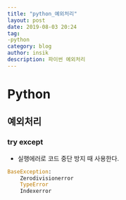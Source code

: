 ```yaml
---
title: "python_예외처리"
layout: post
date: 2019-08-03 20:24
tag:
-python
category: blog
author: insik
description: 파이썬 예외처리
---
```


# Python

## 예외처리

### try except

- 실행에러로 코드 중단 방지 때 사용한다.





```python
BaseException:
    Zerodivisionerror
    TypeError
    Indexerror
```

